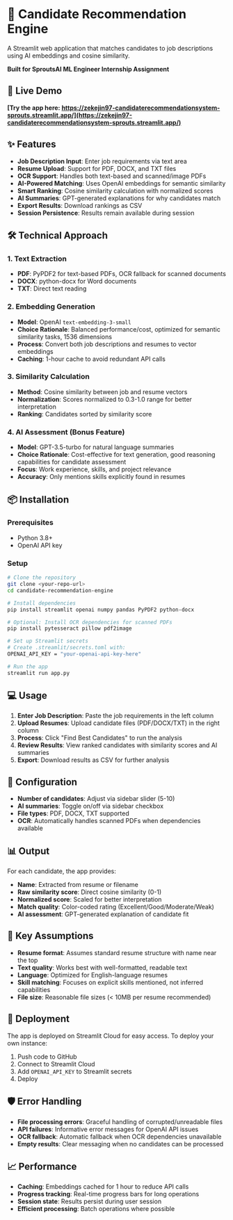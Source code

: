 # 🎯 Candidate Recommendation Engine

A Streamlit web application that matches candidates to job descriptions using AI embeddings and cosine similarity.

**Built for SproutsAI ML Engineer Internship Assignment**

## 🚀 Live Demo

**[Try the app here: https://zekejin97-candidaterecommendationsystem-sprouts.streamlit.app/](https://zekejin97-candidaterecommendationsystem-sprouts.streamlit.app/)**

## ✨ Features

- **Job Description Input**: Enter job requirements via text area
- **Resume Upload**: Support for PDF, DOCX, and TXT files
- **OCR Support**: Handles both text-based and scanned/image PDFs
- **AI-Powered Matching**: Uses OpenAI embeddings for semantic similarity
- **Smart Ranking**: Cosine similarity calculation with normalized scores
- **AI Summaries**: GPT-generated explanations for why candidates match
- **Export Results**: Download rankings as CSV
- **Session Persistence**: Results remain available during session

## 🛠️ Technical Approach

### 1. Text Extraction
- **PDF**: PyPDF2 for text-based PDFs, OCR fallback for scanned documents
- **DOCX**: python-docx for Word documents
- **TXT**: Direct text reading

### 2. Embedding Generation
- **Model**: OpenAI `text-embedding-3-small`
- **Choice Rationale**: Balanced performance/cost, optimized for semantic similarity tasks, 1536 dimensions
- **Process**: Convert both job descriptions and resumes to vector embeddings
- **Caching**: 1-hour cache to avoid redundant API calls

### 3. Similarity Calculation
- **Method**: Cosine similarity between job and resume vectors
- **Normalization**: Scores normalized to 0.3-1.0 range for better interpretation
- **Ranking**: Candidates sorted by similarity score

### 4. AI Assessment (Bonus Feature)
- **Model**: GPT-3.5-turbo for natural language summaries
- **Choice Rationale**: Cost-effective for text generation, good reasoning capabilities for candidate assessment
- **Focus**: Work experience, skills, and project relevance
- **Accuracy**: Only mentions skills explicitly found in resumes

## 📦 Installation

### Prerequisites
- Python 3.8+
- OpenAI API key

### Setup
```bash
# Clone the repository
git clone <your-repo-url>
cd candidate-recommendation-engine

# Install dependencies
pip install streamlit openai numpy pandas PyPDF2 python-docx

# Optional: Install OCR dependencies for scanned PDFs
pip install pytesseract pillow pdf2image

# Set up Streamlit secrets
# Create .streamlit/secrets.toml with:
OPENAI_API_KEY = "your-openai-api-key-here"

# Run the app
streamlit run app.py
```

## 💻 Usage

1. **Enter Job Description**: Paste the job requirements in the left column
2. **Upload Resumes**: Upload candidate files (PDF/DOCX/TXT) in the right column
3. **Process**: Click "Find Best Candidates" to run the analysis
4. **Review Results**: View ranked candidates with similarity scores and AI summaries
5. **Export**: Download results as CSV for further analysis

## 🔧 Configuration

- **Number of candidates**: Adjust via sidebar slider (5-10)
- **AI summaries**: Toggle on/off via sidebar checkbox
- **File types**: PDF, DOCX, TXT supported
- **OCR**: Automatically handles scanned PDFs when dependencies available

## 📊 Output

For each candidate, the app provides:
- **Name**: Extracted from resume or filename
- **Raw similarity score**: Direct cosine similarity (0-1)
- **Normalized score**: Scaled for better interpretation
- **Match quality**: Color-coded rating (Excellent/Good/Moderate/Weak)
- **AI assessment**: GPT-generated explanation of candidate fit

## 🎯 Key Assumptions

- **Resume format**: Assumes standard resume structure with name near the top
- **Text quality**: Works best with well-formatted, readable text
- **Language**: Optimized for English-language resumes
- **Skill matching**: Focuses on explicit skills mentioned, not inferred capabilities
- **File size**: Reasonable file sizes (< 10MB per resume recommended)

## 🚀 Deployment

The app is deployed on Streamlit Cloud for easy access. To deploy your own instance:

1. Push code to GitHub
2. Connect to Streamlit Cloud
3. Add `OPENAI_API_KEY` to Streamlit secrets
4. Deploy

## 🛡️ Error Handling

- **File processing errors**: Graceful handling of corrupted/unreadable files
- **API failures**: Informative error messages for OpenAI API issues
- **OCR fallback**: Automatic fallback when OCR dependencies unavailable
- **Empty results**: Clear messaging when no candidates can be processed

## 📈 Performance

- **Caching**: Embeddings cached for 1 hour to reduce API calls
- **Progress tracking**: Real-time progress bars for long operations
- **Session state**: Results persist during user session
- **Efficient processing**: Batch operations where possible
